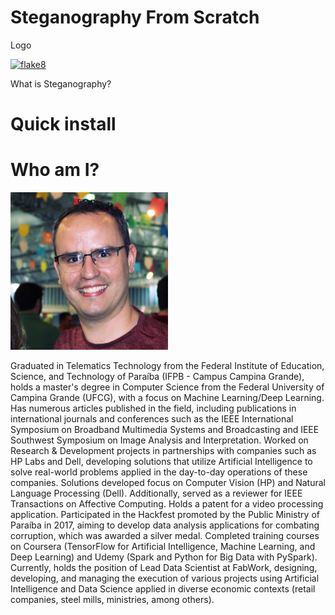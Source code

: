 # Steganography From Scratch

Logo

[![flake8](https://img.shields.io/badge/flake8-passing-brightgreen)](https://github.com/italoPontes/Steganography)

What is Steganography?

# Quick install

# Who am I?

<img src="data/Italo.jpeg" alt="Italo de Pontes Oliveira" width="50%">

Graduated in Telematics Technology from the Federal Institute of Education, Science, and Technology of Paraíba (IFPB - Campus Campina Grande), holds a master's degree in Computer Science from the Federal University of Campina Grande (UFCG), with a focus on Machine Learning/Deep Learning. Has numerous articles published in the field, including publications in international journals and conferences such as the IEEE International Symposium on Broadband Multimedia Systems and Broadcasting and IEEE Southwest Symposium on Image Analysis and Interpretation. Worked on Research & Development projects in partnerships with companies such as HP Labs and Dell, developing solutions that utilize Artificial Intelligence to solve real-world problems applied in the day-to-day operations of these companies. Solutions developed focus on Computer Vision (HP) and Natural Language Processing (Dell). Additionally, served as a reviewer for IEEE Transactions on Affective Computing. Holds a patent for a video processing application. Participated in the Hackfest promoted by the Public Ministry of Paraíba in 2017, aiming to develop data analysis applications for combating corruption, which was awarded a silver medal. Completed training courses on Coursera (TensorFlow for Artificial Intelligence, Machine Learning, and Deep Learning) and Udemy (Spark and Python for Big Data with PySpark). Currently, holds the position of Lead Data Scientist at FabWork, designing, developing, and managing the execution of various projects using Artificial Intelligence and Data Science applied in diverse economic contexts (retail companies, steel mills, ministries, among others).